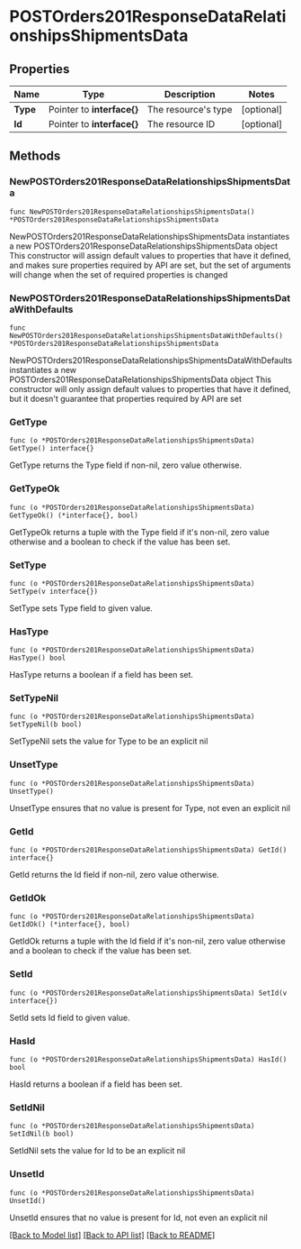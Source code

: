 # POSTOrders201ResponseDataRelationshipsShipmentsData

## Properties

Name | Type | Description | Notes
------------ | ------------- | ------------- | -------------
**Type** | Pointer to **interface{}** | The resource&#39;s type | [optional] 
**Id** | Pointer to **interface{}** | The resource ID | [optional] 

## Methods

### NewPOSTOrders201ResponseDataRelationshipsShipmentsData

`func NewPOSTOrders201ResponseDataRelationshipsShipmentsData() *POSTOrders201ResponseDataRelationshipsShipmentsData`

NewPOSTOrders201ResponseDataRelationshipsShipmentsData instantiates a new POSTOrders201ResponseDataRelationshipsShipmentsData object
This constructor will assign default values to properties that have it defined,
and makes sure properties required by API are set, but the set of arguments
will change when the set of required properties is changed

### NewPOSTOrders201ResponseDataRelationshipsShipmentsDataWithDefaults

`func NewPOSTOrders201ResponseDataRelationshipsShipmentsDataWithDefaults() *POSTOrders201ResponseDataRelationshipsShipmentsData`

NewPOSTOrders201ResponseDataRelationshipsShipmentsDataWithDefaults instantiates a new POSTOrders201ResponseDataRelationshipsShipmentsData object
This constructor will only assign default values to properties that have it defined,
but it doesn't guarantee that properties required by API are set

### GetType

`func (o *POSTOrders201ResponseDataRelationshipsShipmentsData) GetType() interface{}`

GetType returns the Type field if non-nil, zero value otherwise.

### GetTypeOk

`func (o *POSTOrders201ResponseDataRelationshipsShipmentsData) GetTypeOk() (*interface{}, bool)`

GetTypeOk returns a tuple with the Type field if it's non-nil, zero value otherwise
and a boolean to check if the value has been set.

### SetType

`func (o *POSTOrders201ResponseDataRelationshipsShipmentsData) SetType(v interface{})`

SetType sets Type field to given value.

### HasType

`func (o *POSTOrders201ResponseDataRelationshipsShipmentsData) HasType() bool`

HasType returns a boolean if a field has been set.

### SetTypeNil

`func (o *POSTOrders201ResponseDataRelationshipsShipmentsData) SetTypeNil(b bool)`

 SetTypeNil sets the value for Type to be an explicit nil

### UnsetType
`func (o *POSTOrders201ResponseDataRelationshipsShipmentsData) UnsetType()`

UnsetType ensures that no value is present for Type, not even an explicit nil
### GetId

`func (o *POSTOrders201ResponseDataRelationshipsShipmentsData) GetId() interface{}`

GetId returns the Id field if non-nil, zero value otherwise.

### GetIdOk

`func (o *POSTOrders201ResponseDataRelationshipsShipmentsData) GetIdOk() (*interface{}, bool)`

GetIdOk returns a tuple with the Id field if it's non-nil, zero value otherwise
and a boolean to check if the value has been set.

### SetId

`func (o *POSTOrders201ResponseDataRelationshipsShipmentsData) SetId(v interface{})`

SetId sets Id field to given value.

### HasId

`func (o *POSTOrders201ResponseDataRelationshipsShipmentsData) HasId() bool`

HasId returns a boolean if a field has been set.

### SetIdNil

`func (o *POSTOrders201ResponseDataRelationshipsShipmentsData) SetIdNil(b bool)`

 SetIdNil sets the value for Id to be an explicit nil

### UnsetId
`func (o *POSTOrders201ResponseDataRelationshipsShipmentsData) UnsetId()`

UnsetId ensures that no value is present for Id, not even an explicit nil

[[Back to Model list]](../README.md#documentation-for-models) [[Back to API list]](../README.md#documentation-for-api-endpoints) [[Back to README]](../README.md)


